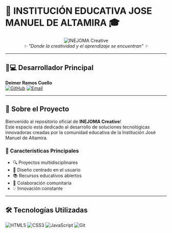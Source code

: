 # 🏫 INSTITUCIÓN EDUCATIVA JOSE MANUEL DE ALTAMIRA 🎓

<div align="center">
  <img src="https://img.shields.io/badge/INEJOMA-CREATIVE-ff69b4?style=for-the-badge&logo=starship&logoColor=white" alt="INEJOMA Creative">
  <br>
  <em>✨ "Donde la creatividad y el aprendizaje se encuentran" ✨</em>
</div>

---

## 👨💻 Desarrollador Principal
**Deimer Ramos Cuello**  
[![GitHub](https://img.shields.io/badge/GitHub-Profile-blue?style=flat&logo=github)](https://github.com/tu_usuario)
[![Email](https://img.shields.io/badge/Contacto-Email-red?style=flat&logo=gmail)](mailto:tu@email.com)

---

## 🚀 Sobre el Proyecto
Bienvenido al repositorio oficial de **INEJOMA Creative**!  
Este espacio está dedicado al desarrollo de soluciones tecnológicas innovadoras creadas por la comunidad educativa de la Institución José Manuel de Altamira.

### 🌟 Características Principales
- 🔍 Proyectos multidisciplinares
- 🎨 Diseño centrado en el usuario
- 📚 Recursos educativos abiertos
- 🤝 Colaboración comunitaria
- 💡 Innovación constante

---

## 🛠 Tecnologías Utilizadas
![HTML5](https://img.shields.io/badge/-HTML5-E34F26?style=flat&logo=html5&logoColor=white)
![CSS3](https://img.shields.io/badge/-CSS3-1572B6?style=flat&logo=css3)
![JavaScript](https://img.shields.io/badge/-JavaScript-F7DF1E?style=flat&logo=javascript&logoColor=black)
![Git](https://img.shields.io/badge/-Git-F05032?style=flat&logo=git&logoColor=white)